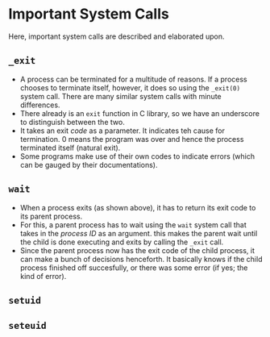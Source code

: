 # Important System Calls

Here, important system calls are described and elaborated upon.


## `_exit`

- A process can be terminated for a multitude of reasons. If a process chooses to terminate itself, however, it does so using the `_exit(0)` system call. There are many similar system calls with minute differences.
- There already is an `exit` function in C library, so we have an underscore to distinguish between the two.
- It takes an exit *code* as a parameter. It indicates teh cause for termination. 0 means the program was over and hence the process terminated itself (natural exit).
- Some programs make use of their own codes to indicate errors (which can be gauged by their documentations).


## `wait`

- When a process exits (as shown above), it has to return its exit code to its parent process.
- For this, a parent process has to wait using the `wait` system call that takes in the *process ID* as an argument. this makes the parent wait until the child is done executing and exits by calling the `_exit` call.
- Since the parent process now has the exit code of the child process, it can make a bunch of decisions henceforth. It basically knows if the child process finished off succesfully, or there was some error (if yes; the kind of error).


## `setuid`


## `seteuid`